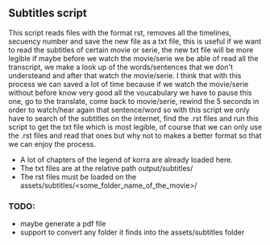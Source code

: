 ## Subtitles script
This script reads files with the format rst, removes all the timelines, secuency number and save the new file as a txt file, this is useful if we want to read the subtitles of certain movie or serie, the new txt file will be more legible if maybe before we watch the movie/serie we be able of read all the transcript, we make a look up of the words/sentences that we don't understeand and after that watch the movie/serie. I think that with this process we can saved a lot of time because if we watch the movie/serie without before know very good all the voucabulary we have to pause this one, go to the translate, come back to movie/serie, rewind the 5 seconds in order to watch/hear again that sentence/word so with this script we only have to search of the subtitles on the internet, find the .rst files and run this script to get the txt file which is most legible, of course that we can only use the .rst files and read that ones but why not to makes a better format so that we can enjoy the process.

* A lot of chapters of the legend of korra are already loaded here.
* The txt files are at the relative path output/subtitles/
* The rst files must be loaded on the assets/subtitles/<some_folder_name_of_the_movie>/<here-all-the-rst-files>

### TODO:
* maybe generate a pdf file
* support to convert any folder it finds into the assets/subtitles folder